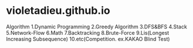 # violetadieu.github.io
Algorithm
1.Dynamic Programming
2.Greedy Algorithm
3.DFS&BFS
4.Stack
5.Network-Flow
6.Math
7.Backtracking
8.Brute-Force
9.Lis(Longest Increasing Subsequence)
10.etc(Competition. ex.KAKAO Blind Test)
